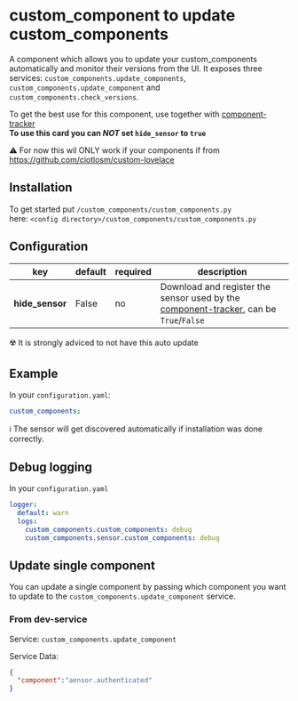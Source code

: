 # custom_component to update custom_components

A component which allows you to update your custom_components automatically and monitor their versions from the UI. It exposes three services: `custom_components.update_components`, `custom_components.update_component` and `custom_components.check_versions`.

To get the best use for this component, use together with [component-tracker](https://github.com/ciotlosm/custom-lovelace/tree/master/component-tracker)\
**To use this card you can _NOT_ set `hide_sensor` to `true`**

⚠️ For now this wil ONLY work if your components if from https://github.com/ciotlosm/custom-lovelace


## Installation
To get started put `/custom_components/custom_components.py`  
here: `<config directory>/custom_components/custom_components.py` 

## Configuration
  
| key | default | required | description
| --- | --- | --- | ---
| **hide_sensor** | False | no | Download and register the sensor used by the [component-tracker](https://github.com/ciotlosm/custom-lovelace/tree/master/component-tracker), can be `True`/`False`

☢️ It is strongly adviced to not have this auto update

## Example

In your `configuration.yaml`:

```yaml
custom_components:
```

ℹ️ The sensor will get discovered automatically if installation was done correctly.

## Debug logging

In your `configuration.yaml`

```yaml
logger:
  default: warn
  logs:
    custom_components.custom_components: debug
    custom_components.sensor.custom_components: debug
```

## Update single component

You can update a single component by passing which component you want to update to the  `custom_components.update_component` service.

### From dev-service

Service:
`custom_components.update_component`

Service Data:

```json
{
  "component":"aensor.authenticated"
}
```
